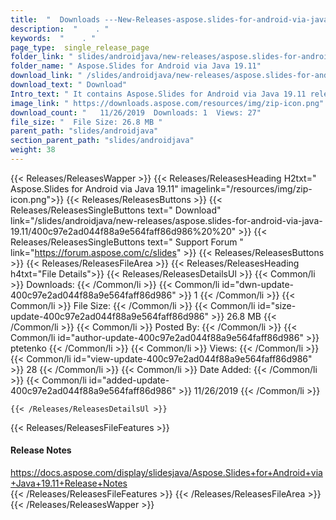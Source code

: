 ```yaml
---
title:  "  Downloads ---New-Releases-aspose.slides-for-android-via-java-19.11 . " 
description:  "    . " 
keywords:  "    . " 
page_type:  single_release_page
folder_link: " slides/androidjava/new-releases/aspose.slides-for-android-via-java-19.11/"
folder_name: " Aspose.Slides for Android via Java 19.11"
download_link: " /slides/androidjava/new-releases/aspose.slides-for-android-via-java-19.11/400c97e2ad044f88a9e564faff86d986"
download_text: " Download"
Intro_text: " It contains Aspose.Slides for Android via Java 19.11 release."
image_link: " https://downloads.aspose.com/resources/img/zip-icon.png"
download_count: "   11/26/2019  Downloads: 1  Views: 27"
file_size: "  File Size: 26.8 MB "
parent_path: "slides/androidjava"
section_parent_path: "slides/androidjava"
weight: 38 
---
```


{{< Releases/ReleasesWapper >}}
  {{< Releases/ReleasesHeading H2txt=" Aspose.Slides for Android via Java 19.11" imagelink="/resources/img/zip-icon.png">}}
  {{< Releases/ReleasesButtons >}}
    {{< Releases/ReleasesSingleButtons text=" Download" link="/slides/androidjava/new-releases/aspose.slides-for-android-via-java-19.11/400c97e2ad044f88a9e564faff86d986%20%20" >}}
    {{< Releases/ReleasesSingleButtons text=" Support Forum " link="https://forum.aspose.com/c/slides" >}}
  {{< Releases/ReleasesButtons >}}
  {{< Releases/ReleasesFileArea >}}
    {{< Releases/ReleasesHeading h4txt="File Details">}}
    {{< Releases/ReleasesDetailsUl >}}
            {{< Common/li  >}} Downloads: {{< /Common/li >}} 
      {{< Common/li id="dwn-update-400c97e2ad044f88a9e564faff86d986" >}} 1 {{< /Common/li >}} 
      {{< Common/li  >}} File Size: {{< /Common/li >}} 
      {{< Common/li id="size-update-400c97e2ad044f88a9e564faff86d986" >}} 26.8 MB {{< /Common/li >}} 
      {{< Common/li  >}} Posted By: {{< /Common/li >}} 
      {{< Common/li id="author-update-400c97e2ad044f88a9e564faff86d986" >}} ptetenko {{< /Common/li >}} 
      {{< Common/li  >}} Views: {{< /Common/li >}} 
      {{< Common/li id="view-update-400c97e2ad044f88a9e564faff86d986" >}} 28 {{< /Common/li >}} 
      {{< Common/li  >}} Date Added: {{< /Common/li >}} 
      {{< Common/li id="added-update-400c97e2ad044f88a9e564faff86d986" >}} 11/26/2019 {{< /Common/li >}} 

    {{< /Releases/ReleasesDetailsUl >}}

  {{< Releases/ReleasesFileFeatures >}}
      <h4>Release Notes</h4><div><a href="https://docs.aspose.com/display/slidesjava/Aspose.Slides+for+Android+via+Java+19.11+Release+Notes">https://docs.aspose.com/display/slidesjava/Aspose.Slides+for+Android+via+Java+19.11+Release+Notes</a></div>
  {{< /Releases/ReleasesFileFeatures >}}
 {{< /Releases/ReleasesFileArea >}}
{{< /Releases/ReleasesWapper >}}


